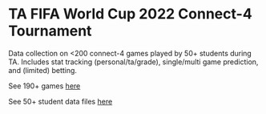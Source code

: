 # TA FIFA World Cup 2022 Connect-4 Tournament

Data collection on <200 connect-4 games played by 50+ students during TA. Includes stat tracking (personal/ta/grade), single/multi game prediction, and (limited) betting.

See 190+ games [here](./data/games/)

See 50+ student data files [here](./data/players/)


